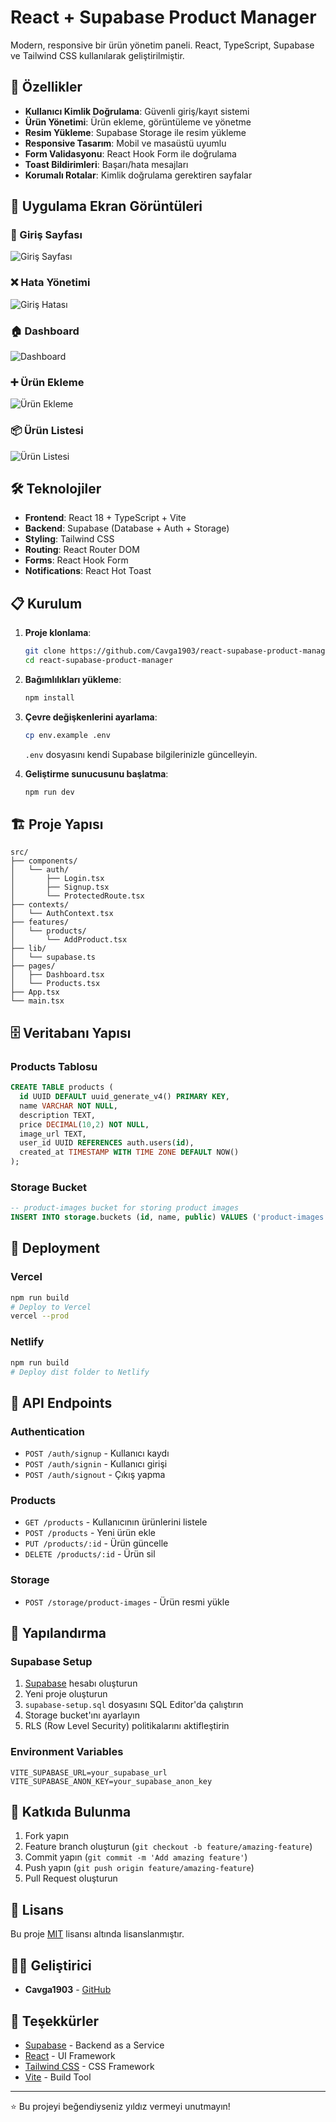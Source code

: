 # React + Supabase Product Manager

Modern, responsive bir ürün yönetim paneli. React, TypeScript, Supabase ve Tailwind CSS kullanılarak geliştirilmiştir.

## 🚀 Özellikler

- **Kullanıcı Kimlik Doğrulama**: Güvenli giriş/kayıt sistemi
- **Ürün Yönetimi**: Ürün ekleme, görüntüleme ve yönetme
- **Resim Yükleme**: Supabase Storage ile resim yükleme
- **Responsive Tasarım**: Mobil ve masaüstü uyumlu
- **Form Validasyonu**: React Hook Form ile doğrulama
- **Toast Bildirimleri**: Başarı/hata mesajları
- **Korumalı Rotalar**: Kimlik doğrulama gerektiren sayfalar

## 📱 Uygulama Ekran Görüntüleri

### 🔐 Giriş Sayfası
![Giriş Sayfası](src/assets/SCR-20250704-qttg.png)

### ❌ Hata Yönetimi
![Giriş Hatası](src/assets/SCR-20250704-qtug.png)

### 🏠 Dashboard
![Dashboard](src/assets/dashboard.png)

### ➕ Ürün Ekleme
![Ürün Ekleme](src/assets/SCR-20250704-qtzf.png)

### 📦 Ürün Listesi
![Ürün Listesi](src/assets/SCR-20250704-quaa.png)

## 🛠️ Teknolojiler

- **Frontend**: React 18 + TypeScript + Vite
- **Backend**: Supabase (Database + Auth + Storage)
- **Styling**: Tailwind CSS
- **Routing**: React Router DOM
- **Forms**: React Hook Form
- **Notifications**: React Hot Toast

## 📋 Kurulum

1. **Proje klonlama**:
   ```bash
   git clone https://github.com/Cavga1903/react-supabase-product-manager.git
   cd react-supabase-product-manager
   ```

2. **Bağımlılıkları yükleme**:
   ```bash
   npm install
   ```

3. **Çevre değişkenlerini ayarlama**:
   ```bash
   cp env.example .env
   ```
   `.env` dosyasını kendi Supabase bilgilerinizle güncelleyin.

4. **Geliştirme sunucusunu başlatma**:
   ```bash
   npm run dev
   ```

## 🏗️ Proje Yapısı

```
src/
├── components/
│   └── auth/
│       ├── Login.tsx
│       ├── Signup.tsx
│       └── ProtectedRoute.tsx
├── contexts/
│   └── AuthContext.tsx
├── features/
│   └── products/
│       └── AddProduct.tsx
├── lib/
│   └── supabase.ts
├── pages/
│   ├── Dashboard.tsx
│   └── Products.tsx
├── App.tsx
└── main.tsx
```

## 🗄️ Veritabanı Yapısı

### Products Tablosu
```sql
CREATE TABLE products (
  id UUID DEFAULT uuid_generate_v4() PRIMARY KEY,
  name VARCHAR NOT NULL,
  description TEXT,
  price DECIMAL(10,2) NOT NULL,
  image_url TEXT,
  user_id UUID REFERENCES auth.users(id),
  created_at TIMESTAMP WITH TIME ZONE DEFAULT NOW()
);
```

### Storage Bucket
```sql
-- product-images bucket for storing product images
INSERT INTO storage.buckets (id, name, public) VALUES ('product-images', 'product-images', true);
```

## 🚀 Deployment

### Vercel
```bash
npm run build
# Deploy to Vercel
vercel --prod
```

### Netlify
```bash
npm run build
# Deploy dist folder to Netlify
```

## 📝 API Endpoints

### Authentication
- `POST /auth/signup` - Kullanıcı kaydı
- `POST /auth/signin` - Kullanıcı girişi
- `POST /auth/signout` - Çıkış yapma

### Products
- `GET /products` - Kullanıcının ürünlerini listele
- `POST /products` - Yeni ürün ekle
- `PUT /products/:id` - Ürün güncelle
- `DELETE /products/:id` - Ürün sil

### Storage
- `POST /storage/product-images` - Ürün resmi yükle

## 🔧 Yapılandırma

### Supabase Setup
1. [Supabase](https://supabase.com) hesabı oluşturun
2. Yeni proje oluşturun
3. `supabase-setup.sql` dosyasını SQL Editor'da çalıştırın
4. Storage bucket'ını ayarlayın
5. RLS (Row Level Security) politikalarını aktifleştirin

### Environment Variables
```env
VITE_SUPABASE_URL=your_supabase_url
VITE_SUPABASE_ANON_KEY=your_supabase_anon_key
```

## 🤝 Katkıda Bulunma

1. Fork yapın
2. Feature branch oluşturun (`git checkout -b feature/amazing-feature`)
3. Commit yapın (`git commit -m 'Add amazing feature'`)
4. Push yapın (`git push origin feature/amazing-feature`)
5. Pull Request oluşturun

## 📄 Lisans

Bu proje [MIT](LICENSE) lisansı altında lisanslanmıştır.

## 👨‍💻 Geliştirici

- **Cavga1903** - [GitHub](https://github.com/Cavga1903)

## 🙏 Teşekkürler

- [Supabase](https://supabase.com) - Backend as a Service
- [React](https://reactjs.org) - UI Framework
- [Tailwind CSS](https://tailwindcss.com) - CSS Framework
- [Vite](https://vitejs.dev) - Build Tool

---

⭐ Bu projeyi beğendiyseniz yıldız vermeyi unutmayın!
